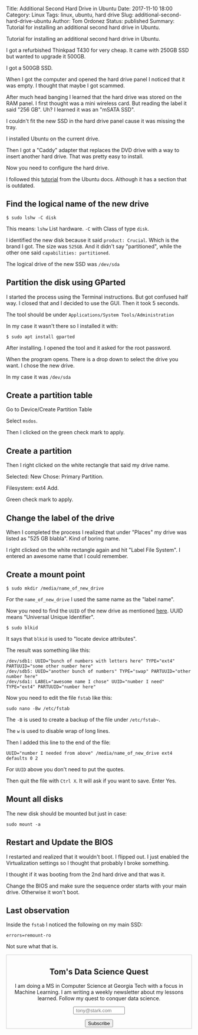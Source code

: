 Title: Additional Second Hard Drive in Ubuntu
Date: 2017-11-10 18:00
Category: Linux
Tags: linux, ubuntu, hard drive
Slug: additional-second-hard-drive-ubuntu
Author: Tom Ordonez
Status: published
Summary: Tutorial for installing an additional second hard drive in Ubuntu.

Tutorial for installing an additional second hard drive in Ubuntu.

I got a refurbished Thinkpad T430 for very cheap. It came with 250GB SSD but wanted to upgrade it 500GB.

I got a 500GB SSD.

When I got the computer and opened the hard drive panel I noticed that it was empty. I thought that maybe I got scammed.

After much head banging I learned that the hard drive was stored on the RAM panel. I first thought was a mini wireless card. But reading the label it said "256 GB". Uh? I learned it was an "mSATA SSD".

I couldn't fit the new SSD in the hard drive panel cause it was missing the tray.

I installed Ubuntu on the current drive.

Then I got a "Caddy" adapter that replaces the DVD drive with a way to insert another hard drive. That was pretty easy to install.

Now you need to configure the hard drive.

I followed this <a href="https://help.ubuntu.com/community/InstallingANewHardDrive" target="_blank">tutorial</a> from the Ubuntu docs. Although it has a section that is outdated.

## Find the logical name of the new drive

    $ sudo lshw -C disk

This means: `lshw` List hardware. `-C` with Class of type `disk`.

I identified the new disk because it said `product: Crucial`. Which is the brand I got. The size was `525GB`. And it didn't say "partitioned", while the other one said `capabilities: partitioned`.

The logical drive of the new SSD was `/dev/sda`

## Partition the disk using GParted

I started the process using the Terminal instructions. But got confused half way. I closed that and I decided to use the GUI. Then it took 5 seconds.

The tool should be under `Applications/System Tools/Administration`

In my case it wasn't there so I installed it with:

    $ sudo apt install gparted

After installing. I opened the tool and it asked for the root password.

When the program opens. There is a drop down to select the drive you want. I chose the new drive. 

In my case it was `/dev/sda`

## Create a partition table

Go to Device/Create Partition Table

Select `msdos`.

Then I clicked on the green check mark to apply.

## Create a partition

Then I right clicked on the white rectangle that said my drive name.

Selected: New
Chose: Primary Partition.

Filesystem: ext4
Add.

Green check mark to apply.

## Change the label of the drive

When I completed the process I realized that under "Places" my drive was listed as "525 GB blabla". Kind of boring name.

I right clicked on the white rectangle again and hit "Label File System". I entered an awesome name that I could remember.

## Create a mount point

    $ sudo mkdir /media/name_of_new_drive

For the `name_of_new_drive` I used the same name as the "label name".

Now you need to find the `UUID` of the new drive as mentioned <a href="https://help.ubuntu.com/community/UsingUUID" target="_blank">here</a>. UUID means "Universal Unique Identifier".

    $ sudo blkid

It says that `blkid` is used to "locate device attributes".

The result was something like this:

    /dev/sdb1: UUID="bunch of numbers with letters here" TYPE="ext4" PARTUUID="some other number here"
    /dev/sdb5: UUID="another bunch of numbers" TYPE="swap" PARTUUID="other number here"
    /dev/sda1: LABEL="awesome name I chose" UUID="number I need" TYPE="ext4" PARTUUID="number here"

Now you need to edit the file `fstab` like this:

    sudo nano -Bw /etc/fstab

The `-B` is used to create a backup of the file under `/etc/fstab~`.

The `w` is used to disable wrap of long lines.

Then I added this line to the end of the file:

    UUID="number I needed from above" /media/name_of_new_drive ext4 defaults 0 2

For `UUID` above you don't need to put the quotes.

Then quit the file with `Ctrl X`. It will ask if you want to save. Enter Yes.

## Mount all disks

The new disk should be mounted but just in case:

    sudo mount -a

## Restart and Update the BIOS

I restarted and realized that it wouldn't boot. I flipped out. I just enabled the Virtualization settings so I thought that probably I broke something.

I thought if it was booting from the 2nd hard drive and that was it.

Change the BIOS and make sure the sequence order starts with your main drive. Otherwise it won't boot.

## Last observation

Inside the `fstab` I noticed the following on my main SSD:

    errors=remount-ro

Not sure what that is.

<form style="border:1px solid #ccc;padding:3px;text-align:center;" action="https://tinyletter.com/tomordonez" method="post" target="popupwindow" onsubmit="window.open('https://tinyletter.com/tomordonez', 'popupwindow', 'scrollbars=yes,width=800,height=600');return true"><h2><label for="tlemail">Tom's Data Science Quest</label></h2><p>I am doing a MS in Computer Science at Georgia Tech with a focus in Machine Learning. I am writing a weekly newsletter about my lessons learned. Follow my quest to conquer data science.</p><p><input type="text" style="width:140px" name="email" id="tlemail" value placeholder=" tony@stark.com" /></p><input type="hidden" value="1" name="embed"/><input type="submit" value="Subscribe" /></form>
